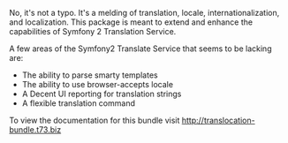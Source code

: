 No, it's not a typo. It's a melding of translation, locale, internationalization, and localization.	This package is meant to extend and enhance the capabilities of Symfony 2 Translation Service.

A few areas of the Symfony2 Translate Service that seems to be lacking are:

* The ability to parse smarty templates
* The ability to use browser-accepts locale
* A Decent UI reporting for translation strings
* A flexible translation command

To view the documentation for this bundle visit http://translocation-bundle.t73.biz
